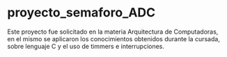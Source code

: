 # proyecto_semaforo_ADC
Este proyecto fue solicitado en la materia Arquitectura de Computadoras, en el mismo se aplicaron los conocimientos obtenidos durante la cursada, sobre lenguaje C y el uso de timmers e interrupciones.
